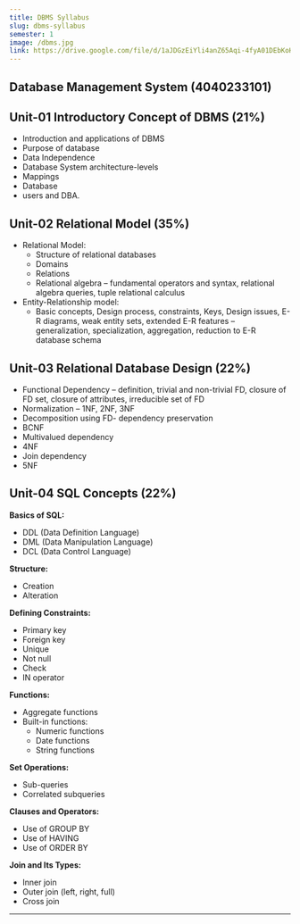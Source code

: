 ```yaml
---
title: DBMS Syllabus
slug: dbms-syllabus
semester: 1
image: /dbms.jpg
link: https://drive.google.com/file/d/1aJDGzEiYli4anZ65Aqi-4fyA01DEbKoH/view?usp=sharing
---
```


## Database Management System (4040233101)

## Unit-01 Introductory Concept of DBMS (21%)

- Introduction and applications of DBMS
- Purpose of database
- Data Independence
- Database System architecture-levels
- Mappings
- Database
- users and DBA.

## Unit-02 Relational Model (35%)

- Relational Model:
  - Structure of relational databases
  - Domains
  - Relations
  - Relational algebra – fundamental operators and syntax, relational algebra queries, tuple relational calculus
- Entity-Relationship model:
  - Basic concepts, Design process, constraints, Keys, Design issues, E-R diagrams, weak entity sets, extended E-R features – generalization, specialization, aggregation, reduction to E-R database schema

## Unit-03 Relational Database Design (22%)

- Functional Dependency – definition, trivial and non-trivial FD, closure of FD set, closure of attributes, irreducible set of FD
- Normalization – 1NF, 2NF, 3NF
- Decomposition using FD- dependency preservation
- BCNF
- Multivalued dependency
- 4NF
- Join dependency
- 5NF

## Unit-04 SQL Concepts (22%)

**Basics of SQL:**

- DDL (Data Definition Language)
- DML (Data Manipulation Language)
- DCL (Data Control Language)

**Structure:**

- Creation
- Alteration

**Defining Constraints:**

- Primary key
- Foreign key
- Unique
- Not null
- Check
- IN operator

**Functions:**

- Aggregate functions
- Built-in functions:
  - Numeric functions
  - Date functions
  - String functions

**Set Operations:**

- Sub-queries
- Correlated subqueries

**Clauses and Operators:**

- Use of GROUP BY
- Use of HAVING
- Use of ORDER BY

**Join and Its Types:**

- Inner join
- Outer join (left, right, full)
- Cross join

---
